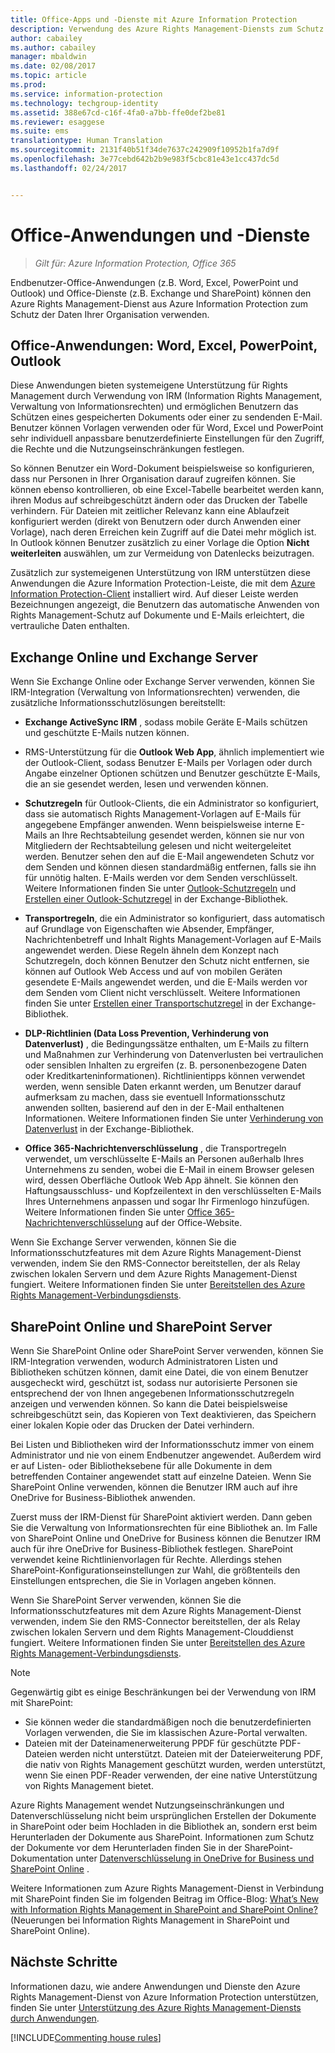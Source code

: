 ```yaml
---
title: Office-Apps und -Dienste mit Azure Information Protection
description: Verwendung des Azure Rights Management-Diensts zum Schutz der Daten Ihrer Organisation durch Endbenutzer-Office-Anwendungen (z.B. Word, Excel, PowerPoint und Outlook) und Office-Dienste (z.B. Exchange und SharePoint).
author: cabailey
ms.author: cabailey
manager: mbaldwin
ms.date: 02/08/2017
ms.topic: article
ms.prod: 
ms.service: information-protection
ms.technology: techgroup-identity
ms.assetid: 388e67cd-c16f-4fa0-a7bb-ffe0def2be81
ms.reviewer: esaggese
ms.suite: ems
translationtype: Human Translation
ms.sourcegitcommit: 2131f40b51f34de7637c242909f10952b1fa7d9f
ms.openlocfilehash: 3e77cebd642b2b9e983f5cbc81e43e1cc437dc5d
ms.lasthandoff: 02/24/2017


---
```



# <a name="office-applications-and-services"></a>Office-Anwendungen und -Dienste

>*Gilt für: Azure Information Protection, Office 365*

Endbenutzer-Office-Anwendungen (z.B. Word, Excel, PowerPoint und Outlook) und Office-Dienste (z.B. Exchange und SharePoint) können den Azure Rights Management-Dienst aus Azure Information Protection zum Schutz der Daten Ihrer Organisation verwenden.

## <a name="office-applications-word-excel-powerpoint-outlook"></a>Office-Anwendungen: Word, Excel, PowerPoint, Outlook
Diese Anwendungen bieten systemeigene Unterstützung für Rights Management durch Verwendung von IRM (Information Rights Management, Verwaltung von Informationsrechten) und ermöglichen Benutzern das Schützen eines gespeicherten Dokuments oder einer zu sendenden E-Mail. Benutzer können Vorlagen verwenden oder für Word, Excel und PowerPoint sehr individuell anpassbare benutzerdefinierte Einstellungen für den Zugriff, die Rechte und die Nutzungseinschränkungen festlegen. 

So können Benutzer ein Word-Dokument beispielsweise so konfigurieren, dass nur Personen in Ihrer Organisation darauf zugreifen können. Sie können ebenso kontrollieren, ob eine Excel-Tabelle bearbeitet werden kann, ihren Modus auf schreibgeschützt ändern oder das Drucken der Tabelle verhindern. Für Dateien mit zeitlicher Relevanz kann eine Ablaufzeit konfiguriert werden (direkt von Benutzern oder durch Anwenden einer Vorlage), nach deren Erreichen kein Zugriff auf die Datei mehr möglich ist. In Outlook können Benutzer zusätzlich zu einer Vorlage die Option **Nicht weiterleiten** auswählen, um zur Vermeidung von Datenlecks beizutragen.

Zusätzlich zur systemeigenen Unterstützung von IRM unterstützen diese Anwendungen die Azure Information Protection-Leiste, die mit dem [Azure Information Protection-Client](../rms-client/aip-client.md ) installiert wird. Auf dieser Leiste werden Bezeichnungen angezeigt, die Benutzern das automatische Anwenden von Rights Management-Schutz auf Dokumente und E-Mails erleichtert, die vertrauliche Daten enthalten.

## <a name="exchange-online-and-exchange-server"></a>Exchange Online und Exchange Server
Wenn Sie Exchange Online oder Exchange Server verwenden, können Sie IRM-Integration (Verwaltung von Informationsrechten) verwenden, die zusätzliche Informationsschutzlösungen bereitstellt:

-   **Exchange ActiveSync IRM** , sodass mobile Geräte E-Mails schützen und geschützte E-Mails nutzen können.

-   RMS-Unterstützung für die **Outlook Web App**, ähnlich implementiert wie der Outlook-Client, sodass Benutzer E-Mails per Vorlagen oder durch Angabe einzelner Optionen schützen und Benutzer geschützte E-Mails, die an sie gesendet werden, lesen und verwenden können.

-   **Schutzregeln** für Outlook-Clients, die ein Administrator so konfiguriert, dass sie automatisch Rights Management-Vorlagen auf E-Mails für angegebene Empfänger anwenden. Wenn beispielsweise interne E-Mails an Ihre Rechtsabteilung gesendet werden, können sie nur von Mitgliedern der Rechtsabteilung gelesen und nicht weitergeleitet werden. Benutzer sehen den auf die E-Mail angewendeten Schutz vor dem Senden und können diesen standardmäßig entfernen, falls sie ihn für unnötig halten. E-Mails werden vor dem Senden verschlüsselt. Weitere Informationen finden Sie unter [Outlook-Schutzregeln](https://technet.microsoft.com/library/dd638178%28v=exchg.150%29.aspx) und [Erstellen einer Outlook-Schutzregel](https://technet.microsoft.com/library/dd638196%28v=exchg.150%29.aspx) in der Exchange-Bibliothek.

-   **Transportregeln**, die ein Administrator so konfiguriert, dass automatisch auf Grundlage von Eigenschaften wie Absender, Empfänger, Nachrichtenbetreff und Inhalt Rights Management-Vorlagen auf E-Mails angewendet werden. Diese Regeln ähneln dem Konzept nach Schutzregeln, doch können Benutzer den Schutz nicht entfernen, sie können auf Outlook Web Access und auf von mobilen Geräten gesendete E-Mails angewendet werden, und die E-Mails werden vor dem Senden vom Client nicht verschlüsselt. Weitere Informationen finden Sie unter [Erstellen einer Transportschutzregel](https://technet.microsoft.com/library/dd302432.aspx) in der Exchange-Bibliothek.

-   **DLP-Richtlinien (Data Loss Prevention, Verhinderung von Datenverlust)** , die Bedingungssätze enthalten, um E-Mails zu filtern und Maßnahmen zur Verhinderung von Datenverlusten bei vertraulichen oder sensiblen Inhalten zu ergreifen (z. B. personenbezogene Daten oder Kreditkarteninformationen). Richtlinientipps können verwendet werden, wenn sensible Daten erkannt werden, um Benutzer darauf aufmerksam zu machen, dass sie eventuell Informationsschutz anwenden sollten, basierend auf den in der E-Mail enthaltenen Informationen. Weitere Informationen finden Sie unter [Verhinderung von Datenverlust](https://technet.microsoft.com/library/jj150527%28v=exchg.150%29.aspx) in der Exchange-Bibliothek.

-   **Office 365-Nachrichtenverschlüsselung** , die Transportregeln verwendet, um verschlüsselte E-Mails an Personen außerhalb Ihres Unternehmens zu senden, wobei die E-Mail in einem Browser gelesen wird, dessen Oberfläche Outlook Web App ähnelt. Sie können den Haftungsausschluss- und Kopfzeilentext in den verschlüsselten E-Mails Ihres Unternehmens anpassen und sogar Ihr Firmenlogo hinzufügen. Weitere Informationen finden Sie unter [Office 365-Nachrichtenverschlüsselung](https://office.microsoft.com/o365-message-encryption-FX104179182.aspx) auf der Office-Website.

Wenn Sie Exchange Server verwenden, können Sie die Informationsschutzfeatures mit dem Azure Rights Management-Dienst verwenden, indem Sie den RMS-Connector bereitstellen, der als Relay zwischen lokalen Servern und dem Azure Rights Management-Dienst fungiert. Weitere Informationen finden Sie unter [Bereitstellen des Azure Rights Management-Verbindungsdiensts](../deploy-use/deploy-rms-connector.md).

## <a name="sharepoint-online-and-sharepoint-server"></a>SharePoint Online und SharePoint Server
Wenn Sie SharePoint Online oder SharePoint Server verwenden, können Sie IRM-Integration verwenden, wodurch Administratoren Listen und Bibliotheken schützen können, damit eine Datei, die von einem Benutzer ausgecheckt wird, geschützt ist, sodass nur autorisierte Personen sie entsprechend der von Ihnen angegebenen Informationsschutzregeln anzeigen und verwenden können. So kann die Datei beispielsweise schreibgeschützt sein, das Kopieren von Text deaktivieren, das Speichern einer lokalen Kopie oder das Drucken der Datei verhindern.

Bei Listen und Bibliotheken wird der Informationsschutz immer von einem Administrator und nie von einem Endbenutzer angewendet. Außerdem wird er auf Listen- oder Bibliotheksebene für alle Dokumente in dem betreffenden Container angewendet statt auf einzelne Dateien.  Wenn Sie SharePoint Online verwenden, können die Benutzer IRM auch auf ihre OneDrive for Business-Bibliothek anwenden.

Zuerst muss der IRM-Dienst für SharePoint aktiviert werden. Dann geben Sie die Verwaltung von Informationsrechten für eine Bibliothek an. Im Falle von SharePoint Online und OneDrive for Business können die Benutzer IRM auch für ihre OneDrive for Business-Bibliothek festlegen. SharePoint verwendet keine Richtlinienvorlagen für Rechte. Allerdings stehen SharePoint-Konfigurationseinstellungen zur Wahl, die größtenteils den Einstellungen entsprechen, die Sie in Vorlagen angeben können.

Wenn Sie SharePoint Server verwenden, können Sie die Informationsschutzfeatures mit dem Azure Rights Management-Dienst verwenden, indem Sie den RMS-Connector bereitstellen, der als Relay zwischen lokalen Servern und dem Rights Management-Clouddienst fungiert. Weitere Informationen finden Sie unter [Bereitstellen des Azure Rights Management-Verbindungsdiensts](../deploy-use/deploy-rms-connector.md).

> [!NOTE]
> Gegenwärtig gibt es einige Beschränkungen bei der Verwendung von IRM mit SharePoint:
> 
> - Sie können weder die standardmäßigen noch die benutzerdefinierten Vorlagen verwenden, die Sie im klassischen Azure-Portal verwalten.
> - Dateien mit der Dateinamenerweiterung PPDF für geschützte PDF-Dateien werden nicht unterstützt. Dateien mit der Dateierweiterung PDF, die nativ von Rights Management geschützt wurden, werden unterstützt, wenn Sie einen PDF-Reader verwenden, der eine native Unterstützung von Rights Management bietet.


Azure Rights Management wendet Nutzungseinschränkungen und Datenverschlüsselung nicht beim ursprünglichen Erstellen der Dokumente in SharePoint oder beim Hochladen in die Bibliothek an, sondern erst beim Herunterladen der Dokumente aus SharePoint. Informationen zum Schutz der Dokumente vor dem Herunterladen finden Sie in der SharePoint-Dokumentation unter [Datenverschlüsselung in OneDrive for Business und SharePoint Online](https://technet.microsoft.com/library/dn905447.aspx) .

Weitere Informationen zum Azure Rights Management-Dienst in Verbindung mit SharePoint finden Sie im folgenden Beitrag im Office-Blog: [What’s New with Information Rights Management in SharePoint and SharePoint Online?](http://blogs.office.com/2012/11/09/whats-new-with-information-rights-management-in-sharepoint-and-sharepoint-online/) (Neuerungen bei Information Rights Management in SharePoint und SharePoint Online).

## <a name="next-steps"></a>Nächste Schritte

Informationen dazu, wie andere Anwendungen und Dienste den Azure Rights Management-Dienst von Azure Information Protection unterstützen, finden Sie unter [Unterstützung des Azure Rights Management-Diensts durch Anwendungen](applications-support.md).

[!INCLUDE[Commenting house rules](../includes/houserules.md)]
